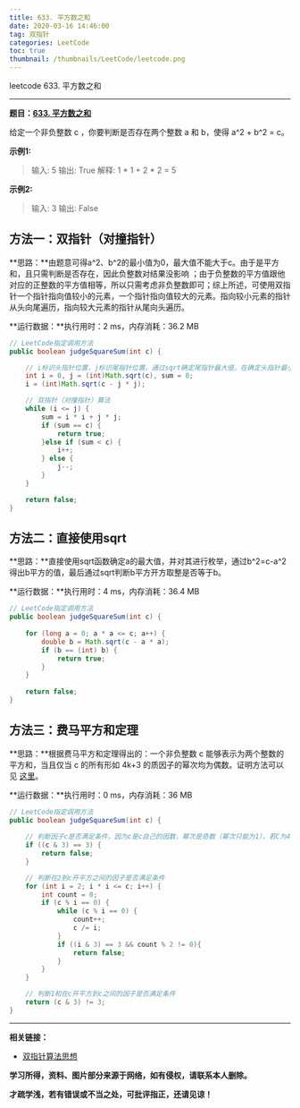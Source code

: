 ```yaml
---
title: 633. 平方数之和
date: 2020-03-16 14:46:00
tag: 双指针
categories: LeetCode
toc: true
thumbnail: /thumbnails/LeetCode/leetcode.png
---
```


leetcode 633. 平方数之和

<!--more-->

---

**题目：[633. 平方数之和](https://leetcode-cn.com/problems/sum-of-square-numbers/)**

给定一个非负整数 c ，你要判断是否存在两个整数 a 和 b，使得 a^2 + b^2 = c。

**示例1:**

> 输入: 5
> 输出: True
> 解释: 1 * 1 + 2 * 2 = 5

**示例2:**

> 输入: 3
> 输出: False

## 方法一：双指针（对撞指针）

**思路：**由题意可得a^2、b^2的最小值为0，最大值不能大于c。由于是平方和，且只需判断是否存在，因此负整数对结果没影响 ；由于负整数的平方值跟他对应的正整数的平方值相等，所以只需考虑非负整数即可；综上所述，可使用双指针一个指针指向值较小的元素，一个指针指向值较大的元素。指向较小元素的指针从头向尾遍历，指向较大元素的指针从尾向头遍历。

**运行数据：**执行用时：2 ms，内存消耗：36.2 MB

```java
// LeetCode指定调用方法
public boolean judgeSquareSum(int c) {

    // i标识头指针位置，j标识尾指针位置，通过sqrt确定尾指针最大值，在确定头指针最小值
    int i = 0, j = (int)Math.sqrt(c), sum = 0;
    i = (int)Math.sqrt(c - j * j);

    // 双指针（对撞指针）算法
    while (i <= j) {
        sum = i * i + j * j;
        if (sum == c) {
            return true;
        }else if (sum < c) {
            i++;
        } else {
            j--;
        }
    }

    return false;
}
```

## 方法二：直接使用sqrt

**思路：**直接使用sqrt函数确定a的最大值，并对其进行枚举，通过b^2=c-a^2得出b平方的值，最后通过sqrt判断b平方开方取整是否等于b。

**运行数据：**执行用时：4 ms，内存消耗：36.4 MB

```java
// LeetCode指定调用方法
public boolean judgeSquareSum(int c) {
    
    for (long a = 0; a * a <= c; a++) {
        double b = Math.sqrt(c - a * a);
        if (b == (int) b) {
            return true;
        }
    }
    
    return false;
}
```

## 方法三：费马平方和定理

**思路：**根据费马平方和定理得出的：一个非负整数 c 能够表示为两个整数的平方和，当且仅当 c 的所有形如 4k+3 的质因子的幂次均为偶数。证明方法可以见 [这里](http://wstein.org/edu/124/lectures/lecture21/lecture21/node2.html)。

**运行数据：**执行用时：0 ms，内存消耗：36 MB

```java
// LeetCode指定调用方法
public boolean judgeSquareSum(int c) {
	
    // 判断因子c是否满足条件，因为c是c自己的因数，幂次是奇数（幂次只能为1），若C为4k+3的形式，将不满足推论
    if ((c & 3) == 3) {
        return false;
    }

    // 判断在2到c开平方之间的因子是否满足条件
    for (int i = 2; i * i <= c; i++) {
        int count = 0;
        if (c % i == 0) {
            while (c % i == 0) {
                count++;
                c /= i;
            }
            if ((i & 3) == 3 && count % 2 != 0){
                return false;
            }
        }
    }

    // 判断1和在c开平方到c之间的因子是否满足条件
    return (c & 3) != 3;
}
```

---

**相关链接：**

- [双指针算法思想](https://crazy-sky.github.io/2020/03/14/双指针/)

**学习所得，资料、图片部分来源于网络，如有侵权，请联系本人删除。**

**才疏学浅，若有错误或不当之处，可批评指正，还请见谅！**